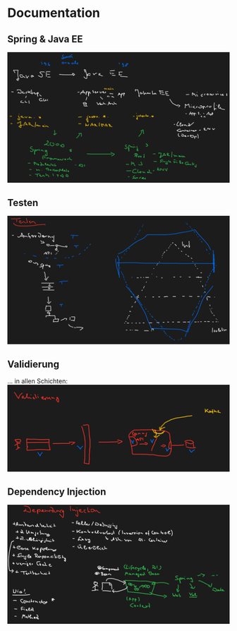 # Documentation

## Spring & Java EE
![Spring & Java EE](01-spring-javaee.png)

## Testen
![Testen](02-testen.png)

## Validierung
... in allen Schichten:
![Validierung](03-validierung.png)


## Dependency Injection
![Dependency Injection](04-dependency-injection.png)
